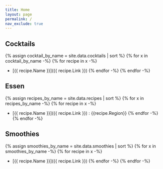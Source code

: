 ```yaml
---
title: Home
layout: page
permalink: /
nav_exclude: true
---
```

## Cocktails
{% assign cocktail_by_name = site.data.cocktails | sort %}
{% for x in cocktail_by_name -%}
{% for recipe in x -%}
- [{{ recipe.Name }}]({{ recipe.Link }})
{% endfor -%}
{% endfor -%}

## Essen
{% assign recipes_by_name = site.data.recipes | sort %}
{% for x in recipes_by_name -%}
{% for recipe in x -%}
- [{{ recipe.Name }}]({{ recipe.Link }}) : {{recipe.Region}}
{% endfor -%}
{% endfor -%}

## Smoothies
{% assign smoothies_by_name = site.data.smoothies | sort %}
{% for x in smoothies_by_name -%}
{% for recipe in x -%}
- [{{ recipe.Name }}]({{ recipe.Link }})
{% endfor -%}
{% endfor -%}
